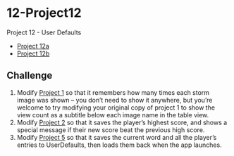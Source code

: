 # 12-Project12
Project 12 - User Defaults

* [Project 12a](https://github.com/plr-100daysOfSwift/10-Project10/tree/project-12a)
* [Project 12b](https://github.com/plr-100daysOfSwift/10-Project10/tree/project-12b)

## Challenge

1. Modify  [Project 1](https://github.com/plr-100daysOfSwift/01-StormViewer/tree/project-12) so that it remembers how many times each storm image was shown – you don’t need to show it anywhere, but you’re welcome to try modifying your original copy of project 1 to show the view count as a subtitle below each image name in the table view.
2. Modify [Project 2](https://github.com/plr-100daysOfSwift/02-GuessTheFlag/tree/project-12) so that it saves the player’s highest score, and shows a special message if their new score beat the previous high score.
3. Modify [Project 5](https://github.com/plr-100daysOfSwift/05-Project5/tree/project-12) so that it saves the current word and all the player’s entries to UserDefaults, then loads them back when the app launches.
